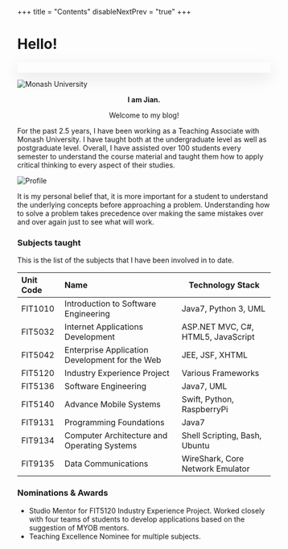 +++
title = "Contents"
disableNextPrev = "true"
+++

# Hello!

<div class="shadow">
    <div id="quote"></div>
</div>

![Monash University](/blog/images/monash-university.jpg?width=30pc&featherlight=false&classes=border,shadow)


<p align="center"><strong>I am Jian.</strong></p> 
<p align="center">Welcome to my blog!</p>

For the past 2.5 years, I have been working as a Teaching Associate with Monash University. I have taught both at the undergraduate level as well as postgraduate level. Overall, I have assisted over 100 students every semester to understand the course material and taught them how to apply critical thinking to every aspect of their studies.

![Profile](/blog/images/profile.jpg?width=15rem&featherlight=false&classes=border,shadow)


It is my personal belief that, it is more important for a student to understand the underlying concepts before approaching a problem. Understanding how to solve a problem takes precedence over making the same mistakes over and over again just to see what will work.

### Subjects taught

This is the list of the subjects that I have been involved in to date.


| Unit Code   | Name          | Technology Stack |
|:------------|:-------------| ----------------|
| FIT1010      | Introduction to Software Engineering | Java7, Python 3, UML |
| FIT5032      | Internet Applications Development | ASP.NET MVC, C#, HTML5, JavaScript |
| FIT5042      | Enterprise Application Development for the Web | JEE, JSF, XHTML |
| FIT5120      | Industry Experience Project | Various Frameworks |
| FIT5136      | Software Engineering | Java7, UML |
| FIT5140      | Advance Mobile Systems | Swift, Python, RaspberryPi 
| FIT9131      | Programming Foundations | Java7 |
| FIT9134      | Computer Architecture and Operating Systems | Shell Scripting, Bash, Ubuntu |
| FIT9135      | Data Communications | WireShark, Core Network Emulator | 



### Nominations & Awards

- Studio Mentor for FIT5120 Industry Experience Project. Worked closely with four teams of students to develop applications based on the suggestion of MYOB mentors.
- Teaching Excellence Nominee for multiple subjects. 


<script>
    let result = "";

    let endPoint = "https://programming-quotes-api.herokuapp.com/quotes/random"
        $.getJSON(endPoint, function(data){
            result = data;
            let text = "\"" + result["en"] + "\"" + "<p class='pull-right'><strong>- " + result["author"] + "</strong></p>";
            $("#quote").html(text);
        });    
</script>

<style>
.shadow {
    box-shadow: 0 10px 30px rgba(0, 0, 0, 0.1);
    padding-right: 1em;
    padding-left: 1em;
    padding-top: 1em;
    padding-bottom: 0.5em;
}

.pull-right {
    text-align:right;
}
</style>